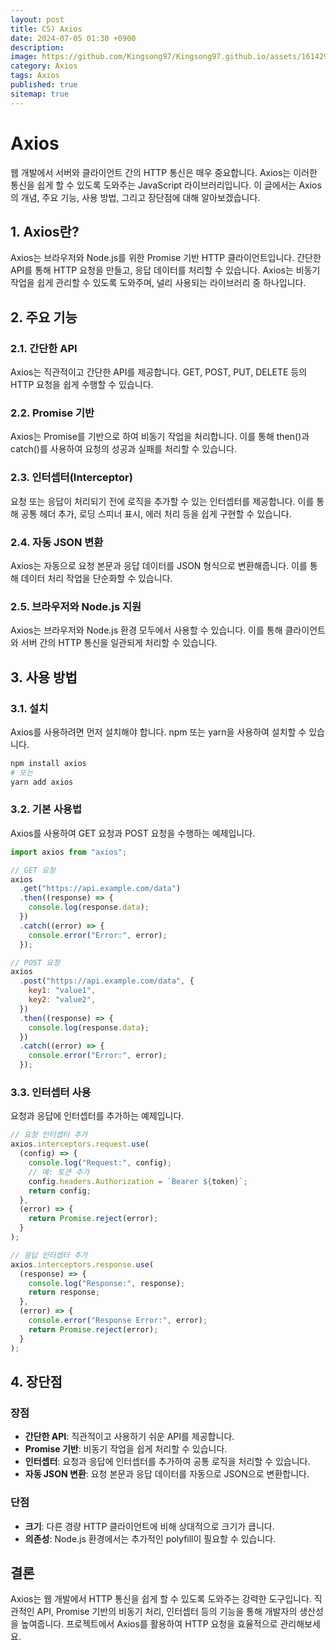 ```yaml
---
layout: post
title: CS) Axios
date: 2024-07-05 01:30 +0900
description:
image: https://github.com/Kingsong97/Kingsong97.github.io/assets/161429740/edd4742f-109d-4d64-bc31-90c5da6a1f21
category: Axios
tags: Axios
published: true
sitemap: true
---
```


# Axios

웹 개발에서 서버와 클라이언트 간의 HTTP 통신은 매우 중요합니다. Axios는 이러한 통신을 쉽게 할 수 있도록 도와주는 JavaScript 라이브러리입니다. 이 글에서는 Axios의 개념, 주요 기능, 사용 방법, 그리고 장단점에 대해 알아보겠습니다.

## 1. Axios란?

Axios는 브라우저와 Node.js를 위한 Promise 기반 HTTP 클라이언트입니다. 간단한 API를 통해 HTTP 요청을 만들고, 응답 데이터를 처리할 수 있습니다. Axios는 비동기 작업을 쉽게 관리할 수 있도록 도와주며, 널리 사용되는 라이브러리 중 하나입니다.

## 2. 주요 기능

### 2.1. 간단한 API

Axios는 직관적이고 간단한 API를 제공합니다. GET, POST, PUT, DELETE 등의 HTTP 요청을 쉽게 수행할 수 있습니다.

### 2.2. Promise 기반

Axios는 Promise를 기반으로 하여 비동기 작업을 처리합니다. 이를 통해 then()과 catch()를 사용하여 요청의 성공과 실패를 처리할 수 있습니다.

### 2.3. 인터셉터(Interceptor)

요청 또는 응답이 처리되기 전에 로직을 추가할 수 있는 인터셉터를 제공합니다. 이를 통해 공통 헤더 추가, 로딩 스피너 표시, 에러 처리 등을 쉽게 구현할 수 있습니다.

### 2.4. 자동 JSON 변환

Axios는 자동으로 요청 본문과 응답 데이터를 JSON 형식으로 변환해줍니다. 이를 통해 데이터 처리 작업을 단순화할 수 있습니다.

### 2.5. 브라우저와 Node.js 지원

Axios는 브라우저와 Node.js 환경 모두에서 사용할 수 있습니다. 이를 통해 클라이언트와 서버 간의 HTTP 통신을 일관되게 처리할 수 있습니다.

## 3. 사용 방법

### 3.1. 설치

Axios를 사용하려면 먼저 설치해야 합니다. npm 또는 yarn을 사용하여 설치할 수 있습니다.

```bash
npm install axios
# 또는
yarn add axios
```

### 3.2. 기본 사용법

Axios를 사용하여 GET 요청과 POST 요청을 수행하는 예제입니다.

```javascript
import axios from "axios";

// GET 요청
axios
  .get("https://api.example.com/data")
  .then((response) => {
    console.log(response.data);
  })
  .catch((error) => {
    console.error("Error:", error);
  });

// POST 요청
axios
  .post("https://api.example.com/data", {
    key1: "value1",
    key2: "value2",
  })
  .then((response) => {
    console.log(response.data);
  })
  .catch((error) => {
    console.error("Error:", error);
  });
```

### 3.3. 인터셉터 사용

요청과 응답에 인터셉터를 추가하는 예제입니다.

```javascript
// 요청 인터셉터 추가
axios.interceptors.request.use(
  (config) => {
    console.log("Request:", config);
    // 예: 토큰 추가
    config.headers.Authorization = `Bearer ${token}`;
    return config;
  },
  (error) => {
    return Promise.reject(error);
  }
);

// 응답 인터셉터 추가
axios.interceptors.response.use(
  (response) => {
    console.log("Response:", response);
    return response;
  },
  (error) => {
    console.error("Response Error:", error);
    return Promise.reject(error);
  }
);
```

## 4. 장단점

### 장점

- **간단한 API**: 직관적이고 사용하기 쉬운 API를 제공합니다.
- **Promise 기반**: 비동기 작업을 쉽게 처리할 수 있습니다.
- **인터셉터**: 요청과 응답에 인터셉터를 추가하여 공통 로직을 처리할 수 있습니다.
- **자동 JSON 변환**: 요청 본문과 응답 데이터를 자동으로 JSON으로 변환합니다.

### 단점

- **크기**: 다른 경량 HTTP 클라이언트에 비해 상대적으로 크기가 큽니다.
- **의존성**: Node.js 환경에서는 추가적인 polyfill이 필요할 수 있습니다.

## 결론

Axios는 웹 개발에서 HTTP 통신을 쉽게 할 수 있도록 도와주는 강력한 도구입니다. 직관적인 API, Promise 기반의 비동기 처리, 인터셉터 등의 기능을 통해 개발자의 생산성을 높여줍니다. 프로젝트에서 Axios를 활용하여 HTTP 요청을 효율적으로 관리해보세요.
